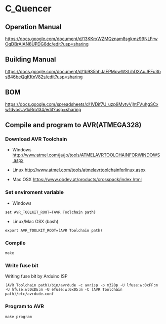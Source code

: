 # C_Quencer

## Operation Manual
  https://docs.google.com/document/d/13KKrxWZMQznam8sgkmz99NLFrwOqDBrAlAN6UPDG6dc/edit?usp=sharing

## Building Manual

https://docs.google.com/document/d/1b9S5hhJaEPMowWSLihDXAuJFFu3bsB46beQqKKnV82s/edit?usp=sharing

## BOM
  https://docs.google.com/spreadsheets/d/1VDif7U_uzp9MytvVjhtFVuhgSCxw1dvosUy1xRro134/edit?usp=sharing

## Compile and program to AVR(ATMEGA328)

### Download AVR Toolchain

* Windows
  http://www.atmel.com/ja/jp/tools/ATMELAVRTOOLCHAINFORWINDOWS.aspx
* Linux
  http://www.atmel.com/tools/atmelavrtoolchainforlinux.aspx

* Mac OSX
  https://www.obdev.at/products/crosspack/index.html

### Set enviroment variable

* Windows
```
set AVR_TOOLKIT_ROOT=(AVR Toolchain path)
```

* Linux/Mac OSX (bash)
```
export AVR_TOOLKIT_ROOT=(AVR Toolchain path)
```

### Compile

```
make
```

### Write fuse bit

Writing fuse bit by Arduino ISP
```
(AVR Toolchain path)/bin/avrdude -c avrisp -p m328p -U lfuse:w:0xFF:m -U hfuse:w:0xDE:m -U efuse:w:0x05:m -C (AVR Toolchain path)/etc/avrdude.conf
```

### Program to AVR

```
make program
```
